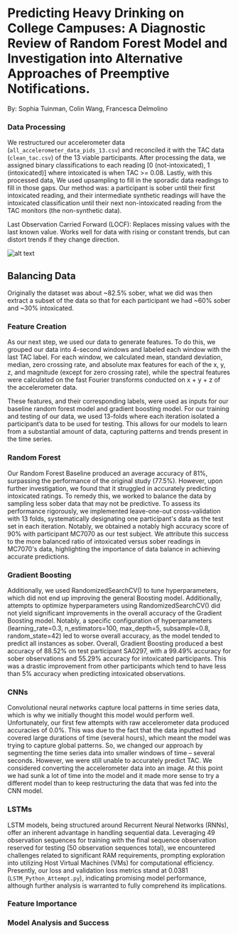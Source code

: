 # Predicting Heavy Drinking on College Campuses: A Diagnostic Review of Random Forest Model and Investigation into Alternative Approaches of Preemptive Notifications.

By: Sophia Tuinman, Colin Wang, Francesca Delmolino

### Data Processing  
We restructured our accelerometer data (`all_accelerometer_data_pids_13.csv`) and reconciled it with the TAC data (`clean_tac.csv`) of the 13 viable participants. After processing the data, we assigned binary classifications to each reading [0 (not-intoxicated), 1 (intoxicated)] where intoxicated is when TAC >= 0.08. Lastly, with this processed data, We used upsampling to fill in the sporadic data readings to fill in those gaps. Our method was: a participant is sober until their first intoxicated reading, and their intermediate synthetic readings will have the intoxicated classification until their next non-intoxicated reading from the TAC monitors (the non-synthetic data).   

Last Observation Carried Forward (LOCF): Replaces missing values with the last known value. Works well for data with rising or constant trends, but can distort trends if they change direction.

![alt text](http://url/to/img.png)

## Balancing Data
Originally the dataset was about ~82.5% sober, what we did was then extract a subset of the data so that for each participant we had ~60% sober and ~30% intoxicated.

### Feature Creation
As our next step, we used our data to generate features. To do this, we grouped our data into 4-second windows and labeled each window with the last TAC label. For each window, we calculated mean, standard deviation, median, zero crossing rate, and absolute max features for each of the x, y, z, and magnitude (except for zero crossing rate), while the spectral features were calculated on the fast Fourier transforms conducted on x + y + z of the accelerometer data.

These features, and their corresponding labels, were used as inputs for our baseline random forest model and gradient boosting model. For our training and testing of our data, we used 13-folds where each iteration isolated a participant’s data to be used for testing. This allows for our models to learn from a substantial amount of data, capturing patterns and trends present in the time series.

### Random Forest
Our Random Forest Baseline produced an average accuracy of 81%, surpassing the performance of the original study (77.5%). However, upon further investigation, we found that it struggled in accurately predicting intoxicated ratings. To remedy this, we worked to balance the data by sampling less sober data that may not be predictive.  To assess its performance rigorously, we implemented leave-one-out cross-validation with 13 folds, systematically designating one participant's data as the test set in each iteration. Notably, we obtained a notably high accuracy score of 90% with participant MC7070 as our test subject. We attribute this success to the more balanced ratio of intoxicated versus sober readings in MC7070's data, highlighting the importance of data balance in achieving accurate predictions. 

### Gradient Boosting
Additionally, we used RandomizedSearchCV() to tune hyperparameters, which did not end up improving the general Boosting model. Additionally, attempts to optimize hyperparameters using RandomizedSearchCV() did not yield significant improvements in the overall accuracy of the Gradient Boosting model. Notably, a specific configuration of hyperparameters (learning_rate=0.3, n_estimators=100, max_depth=5, subsample=0.8, random_state=42) led to worse overall accuracy, as the model tended to predict all instances as sober. Overall, Gradient Boosting produced a best accuracy of 88.52% on test participant SA0297, with a 99.49% accuracy for sober observations and 55.29% accuracy for intoxicated participants. This was a drastic improvement from other participants which tend to have less than 5% accuracy when predicting intoxicated observations.

### CNNs
Convolutional neural networks capture local patterns in time series data, which is why we initially thought this model would perform well. Unfortunately, our first few attempts with raw accelerometer data produced accuracies of 0.0%. This was due to the fact that the data inputted had covered large durations of time (several hours), which meant the model was trying to capture global patterns. So, we changed our approach by segmenting the time series data into smaller windows of time – several seconds. However, we were still unable to accurately predict TAC. We considered converting the accelerometer data into an image. At this point we had sunk a lot of time into the model and it made more sense to try a different model than to keep restructuring the data that was fed into the CNN model.

### LSTMs
LSTM models, being structured around Recurrent Neural Networks (RNNs), offer an inherent advantage in handling sequential data. Leveraging 49 observation sequences for training with the final sequence observation reserved for testing (50 observation sequences total), we encountered challenges related to significant RAM requirements, prompting exploration into utilizing Host Virtual Machines (VMs) for computational efficiency. Presently, our loss and validation loss metrics stand at 0.0381 (`LSTM_Python_Attempt.py`), indicating promising model performance, although further analysis is warranted to fully comprehend its implications.

### Feature Importance

### Model Analysis and Success
